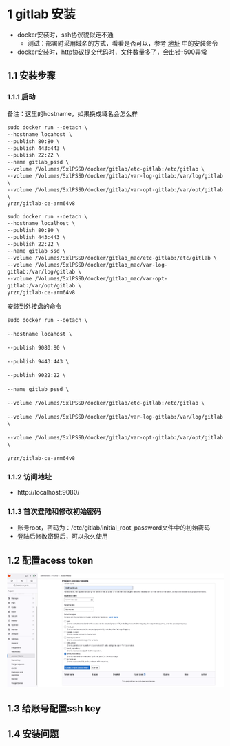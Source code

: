 # 1 gitlab 安装
+ docker安装时，ssh协议貌似走不通
	+ 测试：部署时采用域名的方式，看看是否可以，参考 [地址](https://blog.csdn.net/ruanchengshen/article/details/134621104) 中的安装命令
+ docker安装时，http协议提交代码时，文件数量多了，会出错-500异常
## 1.1 安装步骤
### 1.1.1 启动
备注：这里的hostname，如果换成域名会怎么样
``` 
sudo docker run --detach \
--hostname locahost \
--publish 80:80 \
--publish 443:443 \
--publish 22:22 \
--name gitlab_pssd \
--volume /Volumes/SxlPSSD/docker/gitlab/etc-gitlab:/etc/gitlab \
--volume /Volumes/SxlPSSD/docker/gitlab/var-log-gitlab:/var/log/gitlab \
--volume /Volumes/SxlPSSD/docker/gitlab/var-opt-gitlab:/var/opt/gitlab \
yrzr/gitlab-ce-arm64v8
```

```
sudo docker run --detach \
--hostname localhost \
--publish 80:80 \
--publish 443:443 \
--publish 22:22 \
--name gitlab_ssd \
--volume /Volumes/SxlPSSD/docker/gitlab_mac/etc-gitlab:/etc/gitlab \
--volume /Volumes/SxlPSSD/docker/gitlab_mac/var-log-gitlab:/var/log/gitlab \
--volume /Volumes/SxlPSSD/docker/gitlab_mac/var-opt-gitlab:/var/opt/gitlab \
yrzr/gitlab-ce-arm64v8
```

安装到外接盘的命令
```
sudo docker run --detach \

--hostname locahost \

--publish 9080:80 \

--publish 9443:443 \

--publish 9022:22 \

--name gitlab_pssd \

--volume /Volumes/SxlPSSD/docker/gitlab/etc-gitlab:/etc/gitlab \

--volume /Volumes/SxlPSSD/docker/gitlab/var-log-gitlab:/var/log/gitlab \

--volume /Volumes/SxlPSSD/docker/gitlab/var-opt-gitlab:/var/opt/gitlab \

yrzr/gitlab-ce-arm64v8
```
### 1.1.2 访问地址
+ http://localhost:9080/
### 1.1.3 首次登陆和修改初始密码
+ 账号root，密码为：/etc/gitlab/initial_root_password文件中的初始密码
+ 登陆后修改密码后，可以永久使用
## 1.2 配置acess token
![](img/Pasted%20image%2020250310155253.png)

## 1.3 给账号配置ssh key

## 1.4 安装问题
